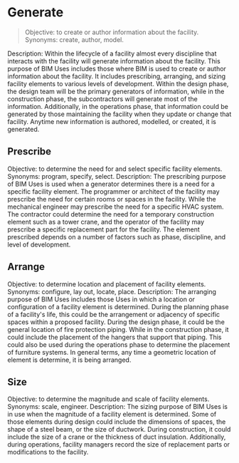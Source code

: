 # Generate
>Objective: to create or author information about the facility. Synonyms: create, author, model.

Description: Within the lifecycle of a facility almost every discipline that interacts with the facility will generate information about the facility. This purpose of BIM Uses includes those where BIM is used to create or author information about the facility. It includes prescribing, arranging, and sizing facility elements to various levels of development. Within the design phase, the design team will be the primary generators of information, while in the construction phase, the subcontractors will generate most of the information. Additionally, in the operations phase, that information could be generated by those maintaining the facility when they update or change that facility. Anytime new information is authored, modelled, or created, it is generated.

## Prescribe
Objective: to determine the need for and select specific facility elements. 
Synonyms: program, specify, select.
Description: The prescribing purpose of BIM Uses is used when a generator determines there is a need for a specific facility element. The programmer or architect of the facility may prescribe the need for certain rooms or spaces in the facility. While the mechanical engineer may prescribe the need for a specific HVAC system. The contractor could determine the need for a temporary construction element such as a tower crane, and the operator of the facility may prescribe a specific replacement part for the facility. The element prescribed depends on a number of factors such as phase, discipline, and level of development. 

## Arrange
Objective: to determine location and placement of facility elements. 
Synonyms: configure, lay out, locate, place.
Description: The arranging purpose of BIM Uses includes those Uses in which a location or configuration of a facility element is determined. During the planning phase of a facility's life, this could be the arrangement or adjacency of specific spaces within a proposed facility. During the design phase, it could be the general location of fire protection piping. While in the construction phase, it could include the placement of the hangers that support that piping. This could also be used during the operations phase to determine the placement of furniture systems. In general terms, any time a geometric location of element is determine, it is being arranged. 

## Size
Objective: to determine the magnitude and scale of facility elements. 
Synonyms: scale, engineer.
Description: The sizing purpose of BIM Uses is in use when the magnitude of a facility element is determined. Some of those elements during design could include the dimensions of spaces, the shape of a steel beam, or the size of ductwork. During construction, it could include the size of a crane or the thickness of duct insulation. Additionally, during operations, facility managers record the size of replacement parts or modifications to the facility. 


